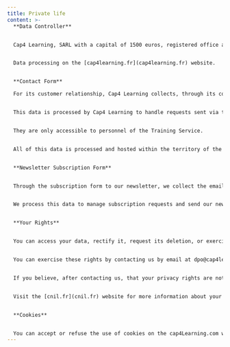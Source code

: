 ```yaml
---
title: Private life
content: >-
  **Data Controller** 


  Cap4 Learning, SARL with a capital of 1500 euros, registered office at 75 rue de Richelieu 75002 Paris.


  Data processing on the [cap4learning.fr](cap4learning.fr) website.


  **Contact Form**

  For its customer relationship, Cap4 Learning collects, through its contact page, the following personal data: Name, Email, and Personal Message.


  This data is processed by Cap4 Learning to handle requests sent via the website's contact page. They are kept for 2 years from their collection or the last positive action by the concerned person.


  They are only accessible to personnel of the Training Service.


  All of this data is processed and hosted within the territory of the European Union.


  **Newsletter Subscription Form**


  Through the subscription form to our newsletter, we collect the email.


  We process this data to manage subscription requests and send our newsletter. The email is kept for the entire duration of your subscription and then for 1 year after your unsubscription.


  **Your Rights**


  You can access your data, rectify it, request its deletion, or exercise your right to limit the processing of your data.


  You can exercise these rights by contacting us by email at dpo@cap4learning.com or by sending your request to Cap4Learning by mail: 75 rue de Richelieu 75002 Paris. Proof of your identity may be requested.


  If you believe, after contacting us, that your privacy rights are not being respected, you can file a complaint with the CNIL.


  Visit the [cnil.fr](cnil.fr) website for more information about your rights.


  **Cookies**


  You can accept or refuse the use of cookies on the cap4Learning.com website at any time.
---
```

